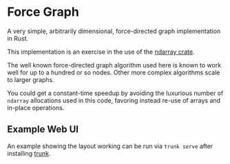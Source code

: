 # Force Graph

A very simple, arbitrarily dimensional, force-directed graph implementation in Rust.

This implementation is an exercise
in the use
of the [ndarray crate](https://docs.rs/ndarray/0.12.1/ndarray/index.html).

The well known force-directed graph algorithm used here
is known to work well for up to a hundred or so nodes.
Other more complex algorithms scale to larger graphs.

You could get a constant-time speedup
by avoiding the luxurious number of `ndarray` allocations
used in this code,
favoring instead re-use of arrays
and in-place operations.

## Example Web UI

An example showing the layout working
can be run via `trunk serve`
after installing
[trunk](https://trunkrs.dev/).